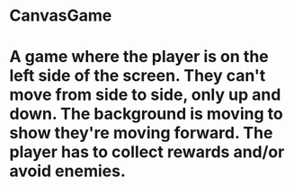 # CanvasGame
# A game where the player is on the left side of the screen. They can't move from side to side, only up and down. The background is moving  to show they're moving forward. The player has to collect rewards and/or avoid enemies.
